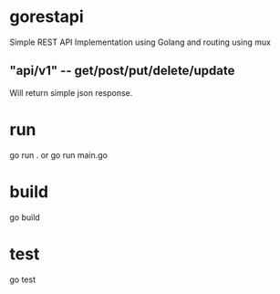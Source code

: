 # gorestapi
Simple REST API Implementation using Golang and routing using mux

## "api/v1"  -- get/post/put/delete/update   
Will return simple json response.




# run
 go run .  or go run main.go


# build
go build 

# test
go test 